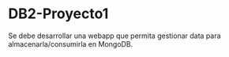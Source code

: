 # DB2-Proyecto1
Se debe desarrollar una webapp que permita gestionar data para almacenarla/consumirla en MongoDB. 

